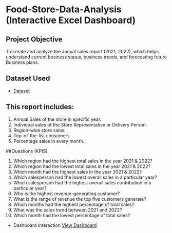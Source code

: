 # Food-Store-Data-Analysis (Interactive Excel Dashboard)
## Project Objective
To create and analyze the annual sales report (2021, 2022), which helps understand current business status, business trends, and forecasting future Business plans.

## Dataset Used
- <a href="https://github.com/Riteshe3/Data-Analysis-Dashboard-Food-Items/blob/main/Sales%20Data%20Analysis%20food%20items.xlsx">Dataset</a>

## This report includes:
1.	Annual Sales of the store in specific year.
2.	Individual sales of the Store Representative or Delivery Person.
3.	Region-wise store sales. 
4.	Top-of-the-list consumers.
5.	Percentage sales in every month.

##Questions (KPIS)
1.	Which region had the highest total sales in the year 2021 & 2022?
2.	Which region had the lowest total sales in the year 2021 & 2022?
3.	Which month had the highest sales in the year 2021 & 2022?
4.	Which salesperson had the lowest overall sales in a particular year?
5.	Which salesperson had the highest overall sales contribution in a particular year?
6.	Who is the highest revenue-generating customer?
7.	What is the range of revenue the top five customers generate?
8.	Which months had the highest percentage of total sales?
9.	What was the sales trend between 2021 and 2022?
10.	Which month had the lowest percentage of total sales?
    
- Dashboard Interaction <a href="https://github.com/Riteshe3/Data-Analysis-Dashboard-Food-Items/blob/main/Sales%20Store.jpg">View Dashboard</a>



